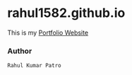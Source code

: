 # rahul1582.github.io

This is my [Portfolio Website](http://rahul1582.github.io/)


### Author 
```
Rahul Kumar Patro
```


